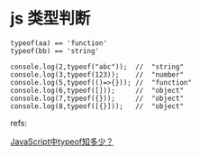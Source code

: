 # js 类型判断

	typeof(aa) == 'function'
	typeof(bb) == 'string'
	
	console.log(2,typeof("abc"));  //  "string"
	console.log(3,typeof(123));    //  "number"
	console.log(5,typeof(()=>{})); //  "function"
	console.log(6,typeof([]));     //  "object"
	console.log(7,typeof({}));     //  "object"
	console.log(8,typeof([{}]));   //  "object"


refs:   

[JavaScript中typeof知多少？](http://www.cnblogs.com/lidabo/archive/2011/12/29/2305770.html)  